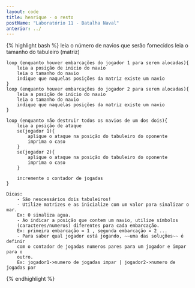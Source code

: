 ```yaml
---
layout: code
title: henrique - o resto
postName: "Laboratório 11 - Batalha Naval"
anterior: ../
---
```

{% highlight bash %}
    leia o número de navios que serão fornecidos
    leia o tamanho do tabuleiro (matriz)

    loop (enquanto houver embarcações do jogador 1 para serem alocadas){
        leia a posição de inicio do navio
        leia o tamanho do navio
        indique que naquelas posições da matriz existe um navio
    }
    loop (enquanto houver embarcações do jogador 2 para serem alocadas){
        leia a posição de inicio do navio
        leia o tamanho do navio
        indique que naquelas posições da matriz existe um navio
    }

    loop (enquanto não destruir todos os navios de um dos dois){
        leia a posição de ataque
        se(jogador 1){
            aplique o ataque na posição do tabuleiro do oponente
            imprima o caso
        }
        se(jogador 2){
            aplique o ataque na posição do tabuleiro do oponente
            imprima o caso
        }

        incremente o contador de jogadas
    }

    Dicas:
        - São nescessários dois tabuleiros!
        - Utilize matrizes e as inicialize com um valor para sinalizar o mar.
        Ex: 0 sinaliza agua.
        - Ao indicar a posição que contem um navio, utilize símbolos
        (caracteres/numeros) diferentes para cada embarcação.
        Ex: primeira embarcação = 1 , segunda embarcação = 2 ...
        - Para saber qual jogador está jogando, ~~uma das soluções~~ é definir
        com o contador de jogadas numeros pares para um jogador e impar para o
        outro.
        Ex: jogador1->numero de jogadas impar | jogador2->numero de jogadas par
{% endhighlight %}
